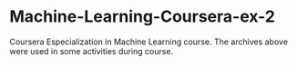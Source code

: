 # Machine-Learning-Coursera-ex-2
Coursera Especialization in Machine Learning course. The archives above were used in some activities during course.
